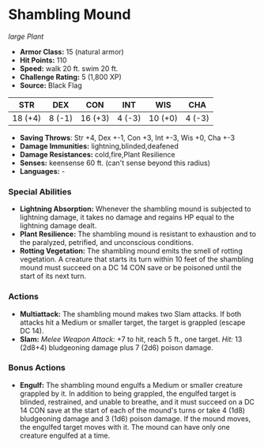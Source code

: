 # Shambling Mound

*large* *Plant*

- **Armor Class:** 15 (natural armor)
- **Hit Points:** 110 
- **Speed:** walk 20 ft. swim 20 ft.
- **Challenge Rating:** 5 (1,800 XP)
- **Source:** Black Flag

| STR | DEX | CON | INT | WIS | CHA |
| --- | --- | --- | --- | --- | --- |
| 18 (+4) | 8 (-1) | 16 (+3) | 4 (-3) | 10 (+0) | 4 (-3) |

- **Saving Throws**: Str +4, Dex +-1, Con +3, Int +-3, Wis +0, Cha +-3
- **Damage Immunities:** lightning,blinded,deafened
- **Damage Resistances:** cold,fire,Plant Resilience
- **Senses:** keensense 60 ft. (can't sense beyond this radius)
- **Languages:** -

### Special Abilities

- **Lightning Absorption:** Whenever the shambling mound is subjected to lightning damage, it takes no damage and regains HP equal to the lightning damage dealt.
- **Plant Resilience:** The shambling mound is resistant to exhaustion and to the paralyzed, petrified, and unconscious conditions.
- **Rotting Vegetation:** The shambling mound emits the smell of rotting vegetation. A creature that starts its turn within 10 feet of the shambling mound must succeed on a DC 14 CON save or be poisoned until the start of its next turn.

### Actions

- **Multiattack:** The shambling mound makes two Slam attacks. If both attacks hit a Medium or smaller target, the target is grappled (escape DC 14).
- **Slam:** _Melee Weapon Attack:_ +7 to hit, reach 5 ft., one target. _Hit:_ 13 (2d8+4) bludgeoning damage plus 7 (2d6) poison damage.

### Bonus Actions

- **Engulf:** The shambling mound engulfs a Medium or smaller creature grappled by it. In addition to being grappled, the engulfed target is blinded, restrained, and unable to breathe, and it must succeed on a DC 14 CON save at the start of each of the mound's turns or take 4 (1d8) bludgeoning damage and 3 (1d6) poison damage. If the mound moves, the engulfed target moves with it. The mound can have only one creature engulfed at a time.
